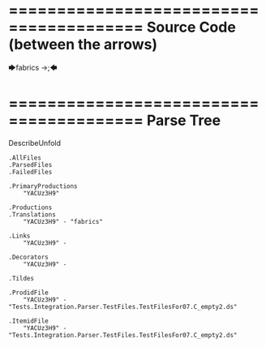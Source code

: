 ========================================
Source Code (between the arrows)
========================================

🡆fabrics <YACUz3H9> ->;🡄

========================================
Parse Tree
========================================
DescribeUnfold

    .AllFiles
    .ParsedFiles
    .FailedFiles

    .PrimaryProductions
        "YACUz3H9" 

    .Productions
    .Translations
        "YACUz3H9" - "fabrics"

    .Links
        "YACUz3H9" - 

    .Decorators
        "YACUz3H9" - 

    .Tildes

    .ProdidFile
        "YACUz3H9" - "Tests.Integration.Parser.TestFiles.TestFilesFor07.C_empty2.ds"

    .ItemidFile
        "YACUz3H9" - "Tests.Integration.Parser.TestFiles.TestFilesFor07.C_empty2.ds"


